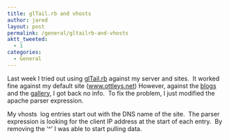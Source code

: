 ```yaml
---
title: glTail.rb and vhosts
author: jared
layout: post
permalink: /general/gltailrb-and-vhosts
aktt_tweeted:
  - 1
categories:
  - General
---
```

Last week I tried out using <a href="http://fudgie.org/" target="_blank">glTail.rb</a> against my server and sites.  It worked fine against my default site (<a href="http://www.ottleys.net" target="_blank">www.ottleys.net</a>) However, against the <a href="http://jared.ottleys.net" target="_blank">bl</a><a href="http://adrienne.ottleys.net" target="_blank">ogs</a> and the <a href="http://gallery.ottleys.net" target="_blank">gallery</a>, I got back no info.  To fix the problem, I just modified the apache parser expression.

My vhosts  log entries start out with the DNS name of the site.  The parser expression is looking for the client IP address at the start of each entry.  By removing the &#8216;^&#8217; I was able to start pulling data.